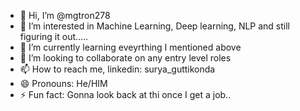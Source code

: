 - 👋 Hi, I’m @mgtron278
- 👀 I’m interested in Machine Learning, Deep learning, NLP and still figuring it out.....
- 🌱 I’m currently learning eveyrthing I mentioned above
- 💞️ I’m looking to collaborate on any entry level roles
- 📫 How to reach me, linkedin: surya_guttikonda
- 😄 Pronouns: He/HIM
- ⚡ Fun fact: Gonna look back at thi once I get a job..

<!---
mgtron278/mgtron278 is a ✨ special ✨ repository because its `README.md` (this file) appears on your GitHub profile.
You can click the Preview link to take a look at your changes.
--->
